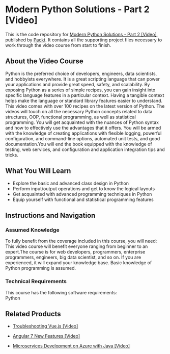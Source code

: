 # Modern Python Solutions - Part 2 [Video]
This is the code repository for [Modern Python Solutions - Part 2 [Video]](https://www.packtpub.com/application-development/modern-python-solutions-part-2-video?utm_source=github&utm_medium=repository&utm_campaign=9781787280274), published by [Packt](https://www.packtpub.com/?utm_source=github). It contains all the supporting project files necessary to work through the video course from start to finish.
## About the Video Course
Python is the preferred choice of developers, engineers, data scientists, and hobbyists everywhere. It is a great scripting language that can power your applications and provide great speed, safety, and scalability. By exposing Python as a series of simple recipes, you can gain insight into specific language features in a particular context. Having a tangible context helps make the language or standard library features easier to understand. This video comes with over 100 recipes on the latest version of Python. 
The videos will touch on all the necessary Python concepts related to data structures, OOP, functional programming, as well as statistical programming. You will get acquainted with the nuances of Python syntax and how to effectively use the advantages that it offers. 
You will be armed with the knowledge of creating applications with flexible logging, powerful configuration, and command-line options, automated unit tests, and good documentation.You will end the book equipped with the knowledge of testing, web services, and configuration and application integration tips and tricks.

<H2>What You Will Learn</H2>
<DIV class=book-info-will-learn-text>
<UL>
<LI>Explore the basic and advanced class design in Python 
<LI>Perform input/output operations and get to know the logical layouts 
<LI>Get acquainted with advanced programming techniques in Python 
<LI>Equip yourself with functional and statistical programming features </LI></UL></DIV>

## Instructions and Navigation
### Assumed Knowledge
To fully benefit from the coverage included in this course, you will need:<br/>
This video course will benefit everyone ranging from beginner to an expert.The course is for web developers, programmers, enterprise programmers, engineers, big data scientist, and so on. If you are experienced, it will expand your knowledge base. Basic knowledge of Python programming is assumed.
### Technical Requirements
This course has the following software requirements:<br/>
Python

## Related Products
* [Troubleshooting Vue.js [Video]](https://www.packtpub.com/application-development/troubleshooting-vuejs-video?utm_source=github&utm_medium=repository&utm_campaign=9781788993531)

* [Angular 7 New Features [Video]](https://www.packtpub.com/web-development/angular-7-new-features-video?utm_source=github&utm_medium=repository&utm_campaign=9781789619683)

* [Microservices Development on Azure with Java [Video]](https://www.packtpub.com/virtualization-and-cloud/microservices-development-azure-java-video?utm_source=github&utm_medium=repository&utm_campaign=9781789808858)

